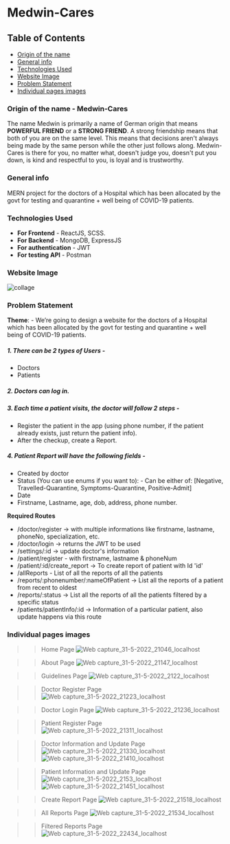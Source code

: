 # Medwin-Cares

## Table of Contents
* [Origin of the name](#origin-of-the-name)
* [General info](#general-info)
* [Technologies Used](#technologies-used)
* [Website Image](#website-image)
* [Problem Statement](#problem-statement)
* [Individual pages images](#individual-pages-images)

### Origin of the name - Medwin-Cares
The name Medwin is primarily a name of German origin that means **POWERFUL FRIEND** or a **STRONG FRIEND**. A strong friendship means that both of you are on the same 
level. This means that decisions aren't always being made by the same person while the other just follows along. Medwin-Cares is there for you, no matter what, doesn't
judge you, doesn't put you down, is kind and respectful to you, is loyal and is trustworthy.

### General info
MERN project for the doctors of a Hospital which has been allocated by the govt for testing and quarantine + well being of COVID-19 patients.

### Technologies Used
* **For Frontend** - ReactJS, SCSS.
* **For Backend** - MongoDB, ExpressJS
* **For authentication** - JWT
* **For testing API** - Postman

### Website Image
![collage](https://user-images.githubusercontent.com/88293497/171059400-2efb1876-a07e-4a2b-bab4-fdc3b686800e.png)




### Problem Statement
**Theme**: - We’re going to design a website for the doctors of a Hospital which has been allocated by the govt for testing and quarantine + well being of COVID-19 patients.
##### 1. There can be 2 types of Users - 
* Doctors 
* Patients 
##### 2. Doctors can log in.
##### 3. Each time a patient visits, the doctor will follow 2 steps - 
* Register the patient in the app (using phone number, if the patient already exists, just return the patient info).
* After the checkup, create a Report.
##### 4. Patient Report will have the following fields - 
* Created by doctor 
* Status (You can use enums if you want to): - Can be either of: [Negative, Travelled-Quarantine, Symptoms-Quarantine, Positive-Admit] 
* Date
* Firstname, Lastname, age, dob, address, phone number.

**Required Routes**
* /doctor/register → with multiple informations like firstname, lastname, phoneNo, specialization, etc. 
* /doctor/login → returns the JWT to be used 
* /settings/:id -> update doctor's information
* /patient/register - with firstname, lastname & phoneNum
* /patient/:id/create_report -> To create report of patient with Id 'id'
* /allReports - List of all the reports of all the patients
* /reports/:phonenumber/:nameOfPatient → List all the reports of a patient from recent to oldest 
* /reports/:status → List all the reports of all the patients filtered by a specific status
* /patients/patientInfo/:id -> Information of a particular patient, also update happens via this route

### Individual pages images

>> Home Page
![Web capture_31-5-2022_21046_localhost](https://user-images.githubusercontent.com/88293497/171059592-e8f54196-7faf-4ed1-90d6-9e7ff2b7b1d6.jpeg)

>> About Page
![Web capture_31-5-2022_21147_localhost](https://user-images.githubusercontent.com/88293497/171059610-0c4098b3-7631-40b4-82f5-6cb5e5142e73.jpeg)

>> Guidelines Page
![Web capture_31-5-2022_2122_localhost](https://user-images.githubusercontent.com/88293497/171059639-f2174f70-1c52-45e9-a523-8dbd00b7b5a4.jpeg)

>> Doctor Register Page
![Web capture_31-5-2022_21223_localhost](https://user-images.githubusercontent.com/88293497/171059682-5185833f-bebd-451b-8437-93f6d17a5c1c.jpeg)

>> Doctor Login Page
![Web capture_31-5-2022_21236_localhost](https://user-images.githubusercontent.com/88293497/171059709-e342d86d-a2ab-4aeb-9efc-fbdb9b8540d6.jpeg)

>> Patient Register Page
![Web capture_31-5-2022_21311_localhost](https://user-images.githubusercontent.com/88293497/171059767-44131f58-05f9-4c96-97c1-79a6a3fd9cd4.jpeg)

>> Doctor Information and Update Page
![Web capture_31-5-2022_21330_localhost](https://user-images.githubusercontent.com/88293497/171060248-51c321c9-7ab1-45d3-9ab2-e5398fb53e62.jpeg)
![Web capture_31-5-2022_21410_localhost](https://user-images.githubusercontent.com/88293497/171060267-1cf0cae0-9172-48aa-a7ac-5acaa5d60ce8.jpeg)

>> Patient Information and Update Page
![Web capture_31-5-2022_2153_localhost](https://user-images.githubusercontent.com/88293497/171060355-3bc51534-c095-43ff-82e1-ff0755c1a752.jpeg)
![Web capture_31-5-2022_21451_localhost](https://user-images.githubusercontent.com/88293497/171060358-83738bf2-0d3c-4ec6-9170-588bcedcb426.jpeg)

>> Create Report Page
![Web capture_31-5-2022_21518_localhost](https://user-images.githubusercontent.com/88293497/171060404-0f91252e-25a7-444f-96da-22543fd78c32.jpeg)

>> All Reports Page
![Web capture_31-5-2022_21534_localhost](https://user-images.githubusercontent.com/88293497/171060441-c0904c6e-3dd4-4597-8f03-b96385f5f1a9.jpeg)

>> Filtered Reports Page
![Web capture_31-5-2022_22434_localhost](https://user-images.githubusercontent.com/88293497/171060453-a76ea542-e838-4d52-8460-95853b256ddb.jpeg)












